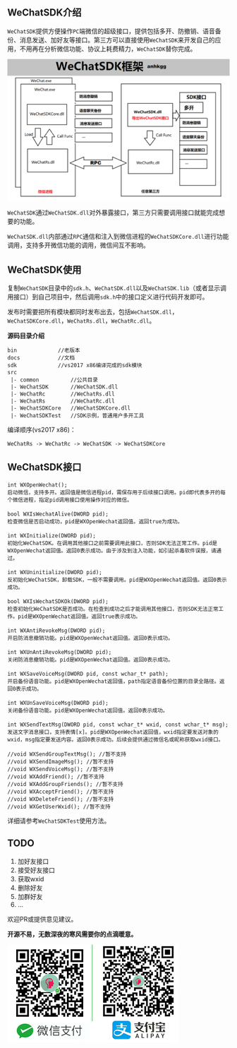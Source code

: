 ## WeChatSDK介绍

`WeChatSDK`提供方便操作`PC`端微信的超级接口，提供包括多开、防撤销、语音备份、消息发送、加好友等接口。第三方可以直接使用`WeChatSDK`来开发自己的应用，不用再在分析微信功能、协议上耗费精力，`WeChatSDK`替你完成。

![WeChatSDK框架](sdk.png)

`WeChatSDK`通过`WeChatSDK.dll`对外暴露接口，第三方只需要调用接口就能完成想要的功能。

`WeChatSDK.dll`内部通过`RPC`通信和注入到微信进程的`WeChatSDKCore.dll`进行功能调用，支持多开微信功能的调用，微信间互不影响。

## WeChatSDK使用

复制`WeChatSDK`目录中的`sdk.h`、`WeChatSDK.dll`以及`WeChatSDK.lib`（或者显示调用接口）到自己项目中，然后调用`sdk.h`中的接口定义进行代码开发即可。

发布时需要把所有模块都同时发布出去，包括`WeChatSDK.dll`，`WeChatSDKCore.dll`，`WeChatRs.dll`，`WeChatRc.dll`。

**源码目录介绍**

```
bin             //老版本
docs            //文档
sdk             //vs2017 x86编译完成的sdk模块
src 
 |- common          //公共目录
 |- WeChatSDK       //WeChatSDK.dll
 |- WeChatRc        //WeChatRs.dll
 |- WeChatRs        //WeChatRc.dll
 |- WeChatSDKCore   //WeChatSDKCore.dll
 |- WeChatSDKTest   //SDK示例，普通用户多开工具
```

编译顺序(vs2017 x86)：

```
WeChatRs -> WeChatRc -> WeChatSDK -> WeChatSDKCore
```

## WeChatSDK接口

```
int WXOpenWechat();
启动微信，支持多开。返回值是微信进程pid，需保存用于后续接口调用。pid即代表多开的每个微信进程，指定pid调用接口使用操作对应的微信。

bool WXIsWechatAlive(DWORD pid);
检查微信是否启动成功，pid是WXOpenWechat返回值。返回true为成功。

int WXInitialize(DWORD pid);
初始化WeChatSDK。在调用其他接口之前需要调用此接口，否则SDK无法正常工作。pid是WXOpenWechat返回值。返回0表示成功。由于涉及到注入功能，如引起杀毒软件误报，请通过。

int WXUninitialize(DWORD pid);
反初始化WeChatSDK，卸载SDK，一般不需要调用。pid是WXOpenWechat返回值。返回0表示成功。

bool WXIsWechatSDKOk(DWORD pid);
检查初始化WeChatSDK是否成功。在检查到成功之后才能调用其他接口，否则SDK无法正常工作。pid是WXOpenWechat返回值。返回true表示成功。

int WXAntiRevokeMsg(DWORD pid);
开启防消息撤销功能。pid是WXOpenWechat返回值。返回0表示成功。

int WXUnAntiRevokeMsg(DWORD pid);
关闭防消息撤销功能。pid是WXOpenWechat返回值。返回0表示成功。

int WXSaveVoiceMsg(DWORD pid, const wchar_t* path);
开启备份语音功能。pid是WXOpenWechat返回值，path指定语音备份位置的目录全路径。返回0表示成功。

int WXUnSaveVoiceMsg(DWORD pid);
关闭备份语音功能。pid是WXOpenWechat返回值。返回0表示成功。

int WXSendTextMsg(DWORD pid, const wchar_t* wxid, const wchar_t* msg);
发送文字消息接口，支持表情[x]。pid是WXOpenWechat返回值，wxid指定要发送对象的wxid，msg指定要发送内容。返回0表示成功。后续会提供通过微信名或昵称获取wxid接口。

//void WXSendGroupTextMsg(); //暂不支持
//void WXSendImageMsg(); //暂不支持
//void WXSendVoiceMsg(); //暂不支持
//void WXAddFriend(); //暂不支持
//void WXAddGroupFriends(); //暂不支持
//void WXAcceptFriend(); //暂不支持
//void WXDeleteFriend(); //暂不支持
//void WXGetUserWxid(); //暂不支持
```

详细请参考`WeChatSDKTest`使用方法。

## TODO

1. 加好友接口
2. 接受好友接口
3. 获取wxid
4. 删除好友
5. 加群好友
6. ...

欢迎PR或提供意见建议。

**开源不易，无数深夜的寒风需要你的点滴暖意。**

![img](pay.png)